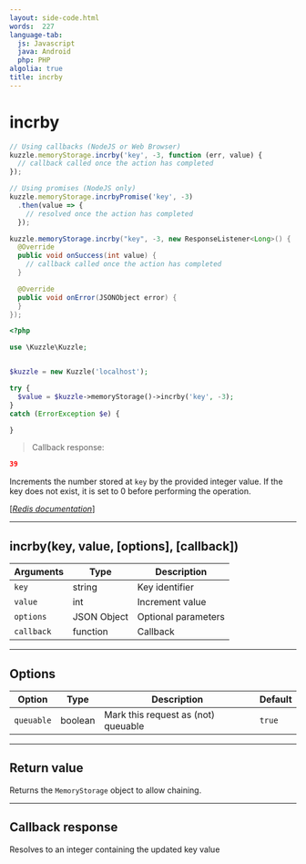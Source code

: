 ```yaml
---
layout: side-code.html
words:  227
language-tab:
  js: Javascript
  java: Android
  php: PHP
algolia: true
title: incrby
---
```


# incrby

```js
// Using callbacks (NodeJS or Web Browser)
kuzzle.memoryStorage.incrby('key', -3, function (err, value) {
  // callback called once the action has completed
});

// Using promises (NodeJS only)
kuzzle.memoryStorage.incrbyPromise('key', -3)
  .then(value => {
    // resolved once the action has completed
  });
```

```java
kuzzle.memoryStorage.incrby("key", -3, new ResponseListener<Long>() {
  @Override
  public void onSuccess(int value) {
    // callback called once the action has completed
  }

  @Override
  public void onError(JSONObject error) {
  }
});
```

```php
<?php

use \Kuzzle\Kuzzle;


$kuzzle = new Kuzzle('localhost');

try {
  $value = $kuzzle->memoryStorage()->incrby('key', -3);
}
catch (ErrorException $e) {

}
```

> Callback response:

```json
39
```

Increments the number stored at `key` by the provided integer value. If the key does not exist, it is set to 0 before performing the operation.

[[_Redis documentation_]](https://redis.io/commands/incrby)

---

## incrby(key, value, [options], [callback])

| Arguments | Type | Description |
|---------------|---------|----------------------------------------|
| `key` | string | Key identifier |
| `value` | int | Increment value |
| `options` | JSON Object | Optional parameters |
| `callback` | function | Callback |

---

## Options

| Option | Type | Description | Default |
|---------------|---------|----------------------------------------|---------|
| `queuable` | boolean | Mark this request as (not) queuable | ``true`` |

---

## Return value

Returns the `MemoryStorage` object to allow chaining.

---

## Callback response

Resolves to an integer containing the updated key value
